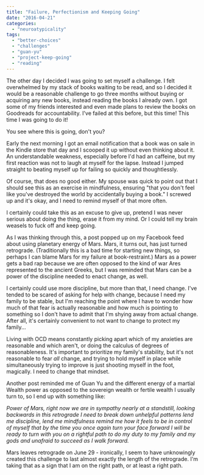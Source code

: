 ```yaml
---
title: "Failure, Perfectionism and Keeping Going"
date: "2016-04-21"
categories: 
  - "neuroatypicality"
tags: 
  - "better-choices"
  - "challenges"
  - "guan-yu"
  - "project-keep-going"
  - "reading"
---
```


The other day I decided I was going to set myself a challenge. I felt overwhelmed by my stack of books waiting to be read, and so I decided it would be a reasonable challenge to go three months without buying or acquiring any new books, instead reading the books I already own. I got some of my friends interested and even made plans to review the books on Goodreads for accountability. I've failed at this before, but this time! This time I was going to do it!

You see where this is going, don't you?

Early the next morning I got an email notification that a book was on sale in the Kindle store that day and I scooped it up without even thinking about it. An understandable weakness, especially before I'd had an caffeine, but my first reaction was not to laugh at myself for the lapse. Instead I jumped straight to beating myself up for failing so quickly and thoughtlessly.

Of course, that does no good either. My spouse was quick to point out that I should see this as an exercise in mindfulness, ensuring "that you don't feel like you've destroyed the world by accidentally buying a book." I screwed up and it's okay, and I need to remind myself of that more often.

I certainly could take this as an excuse to give up, pretend I was never serious about doing the thing, erase it from my mind. Or I could tell my brain weasels to fuck off and keep going.

As I was thinking through this, a post popped up on my Facebook feed about using planetary energy of Mars. Mars, it turns out, has just turned retrograde. (Traditionally this is a bad time for starting new things, so perhaps I can blame Mars for my failure at book-restraint.) Mars as a power gets a bad rap because we are often opposed to the kind of war Ares represented to the ancient Greeks, but I was reminded that Mars can be a power of the discipline needed to enact change, as well.

I certainly could use more discipline, but more than that, I need change. I've tended to be scared of asking for help with change, because I need my family to be stable, but I'm reaching the point where I have to wonder how much of that fear is actually reasonable and how much is pointing to something so I don't have to admit that I'm shying away from actual change. After all, it's certainly convenient to not want to change to protect my family...

Living with OCD means constantly picking apart which of my anxieties are reasonable and which aren't, or doing the calculus of degrees of reasonableness. It's important to prioritize my family's stability, but it's not reasonable to fear _all_ change, and trying to hold myself in place while simultaneously trying to improve is just shooting myself in the foot, magically. I need to change that mindset.

Another post reminded me of Guan Yu and the different energy of a martial Wealth power as opposed to the sovereign wealth or fertile wealth I usually turn to, so I end up with something like:

_Power of Mars, right now we are in sympathy nearly at a standstill, looking backwards in this retrograde I need to break down unhelpful patterns lend me discipline, lend me mindfulness remind me how it feels to be in control of myself that by the time you once again turn your face forward I will be ready to turn with you on a rightful path to do my duty to my family and my gods and unafraid to succeed as I walk forward._

Mars leaves retrograde on June 29 - ironically, I seem to have unknowingly created this challenge to last almost exactly the length of the retrograde. I'm taking that as a sign that I am on the right path, or at least a right path.
